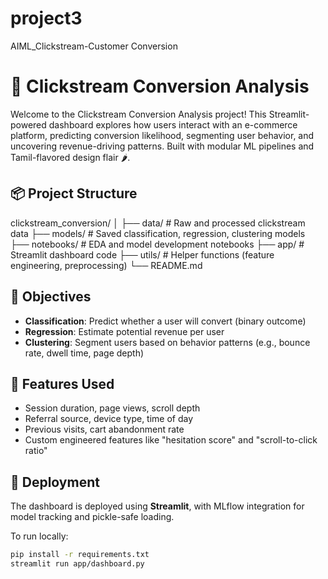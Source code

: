 # project3
AIML_Clickstream-Customer Conversion
# 🛒 Clickstream Conversion Analysis

Welcome to the Clickstream Conversion Analysis project! This Streamlit-powered dashboard explores how users interact with an e-commerce platform, predicting conversion likelihood, segmenting user behavior, and uncovering revenue-driving patterns. Built with modular ML pipelines and Tamil-flavored design flair 🌶️.

## 📦 Project Structure
clickstream_conversion/ │ ├── data/                  # Raw and processed clickstream data ├── models/                # Saved classification, regression, clustering models ├── notebooks/             # EDA and model development notebooks ├── app/                   # Streamlit dashboard code ├── utils/                 # Helper functions (feature engineering, preprocessing) └── README.md   

## 🎯 Objectives

- **Classification**: Predict whether a user will convert (binary outcome)
- **Regression**: Estimate potential revenue per user
- **Clustering**: Segment users based on behavior patterns (e.g., bounce rate, dwell time, page depth)

## 🧠 Features Used

- Session duration, page views, scroll depth
- Referral source, device type, time of day
- Previous visits, cart abandonment rate
- Custom engineered features like "hesitation score" and "scroll-to-click ratio"

## 🚀 Deployment

The dashboard is deployed using **Streamlit**, with MLflow integration for model tracking and pickle-safe loading.

To run locally:

```bash
pip install -r requirements.txt
streamlit run app/dashboard.py
